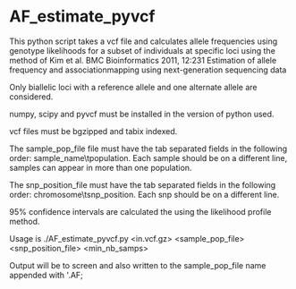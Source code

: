 # AF_estimate_pyvcf

This python script takes a vcf file and calculates allele frequencies using genotype likelihoods for a subset of individuals at specific loci using the method of Kim et al. BMC Bioinformatics 2011, 12:231 Estimation of allele frequency and associationmapping using next-generation sequencing data

Only biallelic loci with a reference allele and one alternate allele are considered. 

numpy, scipy and pyvcf must be installed in the version of python used.

vcf files must be bgzipped and tabix indexed.

The sample_pop_file file must have the tab separated fields in the following order: sample_name\tpopulation.
Each sample should be on a different line, samples can appear in more than one population.

The snp_position_file must have the tab separated fields in the following order: chromosome\tsnp_position. Each snp should be on a different line.

95% confidence intervals are calculated the using the likelihood profile method.

Usage is ./AF_estimate_pyvcf.py <in.vcf.gz> <sample_pop_file> <snp_position_file> <min_nb_samps>

Output will be to screen and also written to the sample_pop_file name appended with '.AF;


